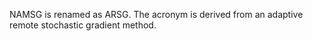 NAMSG is renamed as ARSG. The acronym is derived from an adaptive remote stochastic gradient method.
